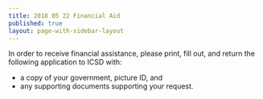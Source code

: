 ```yaml
---
title: 2018 05 22 Financial Aid
published: true
layout: page-with-sidebar-layout
---
```


In order to receive financial assistance, please print, fill out, and return the following application to ICSD with:  
* a copy of your government, picture ID, and  
* any supporting documents supporting your request.
